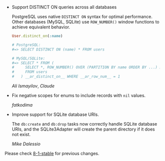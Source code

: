 *   Support DISTINCT ON queries across all databases

    PostgreSQL uses native `DISTINCT ON` syntax for optimal performance.
    Other databases (MySQL, SQLite) use `ROW_NUMBER()` window functions
    to achieve equivalent behavior.

    ```ruby
    User.distinct_on(:name)

    # PostgreSQL:
    #=> SELECT DISTINCT ON (name) * FROM users

    # MySQL/SQLite:
    #=> SELECT * FROM (
    #     SELECT *, ROW_NUMBER() OVER (PARTITION BY name ORDER BY ...) AS __ar_row_num__
    #     FROM users
    #   ) __ar_distinct_on__ WHERE __ar_row_num__ = 1
    ```

    *Ali Ismayilov*, *Claude*

*   Fix negative scopes for enums to include records with `nil` values.

    *fatkodima*

*   Improve support for SQLite database URIs.

    The `db:create` and `db:drop` tasks now correctly handle SQLite database URIs, and the
    SQLite3Adapter will create the parent directory if it does not exist.

    *Mike Dalessio*

Please check [8-1-stable](https://github.com/rails/rails/blob/8-1-stable/activerecord/CHANGELOG.md) for previous changes.
